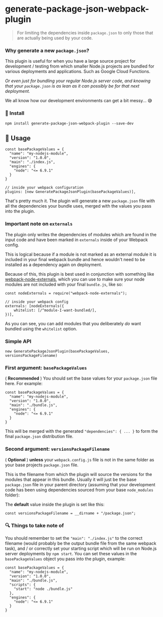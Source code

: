 # generate-package-json-webpack-plugin

> For limiting the dependencies inside `package.json` to only those that are actually being used by your code.

### Why generate a new `package.json`?

This plugin is useful for when you have a large source project for development / testing from which smaller Node.js projects are bundled for various deployments and applications. Such as Google Cloud Functions.

_Or even just for bundling your regular Node.js server code, and knowing that your `package.json` is as lean as it can possibly be for that next deployment._

We all know how our development environments can get a bit messy... :sweat_smile:

### :floppy_disk: Install

```
npm install generate-package-json-webpack-plugin --save-dev
```

## :electric_plug: Usage

```
const basePackageValues = {
  "name": "my-nodejs-module",
  "version": "1.0.0",
  "main": "./index.js",
  "engines": {
    "node": "<= 6.9.1"
  }
}

// inside your webpack configuration
plugins: [new GeneratePackageJsonPlugin(basePackageValues)],
```

That's pretty much it. The plugin will generate a new `package.json` file with all the dependencies your bundle uses, merged with the values you pass into the plugin.

### Important note on `externals`

The plugin only writes the dependencies of modules which are found in the input code
and have been marked in `externals` inside of your Webpack config.

This is logical because if a module is not marked as an external module it is included in
your final webpack bundle and hence wouldn't need to be installed as a dependency
again on deployment.

Because of this, this plugin is best used in conjunction with something
like [webpack-node-externals](https://github.com/liady/webpack-node-externals),
which you can use to make sure your node modules are not included with your
final `bundle.js`, like so:

```
const nodeExternals = require("webpack-node-externals");

// inside your webpack config
externals: [nodeExternals({
    whitelist: [/^module-I-want-bundled/],
})],
```

As you can see, you can add modules that you deliberately _do_ want bundled using the `whitelist` option.

### Simple API

```
new GeneratePackageJsonPlugin(basePackageValues, versionsPackageFilename)
```

### First argument: `basePackageValues`

( **Recommended** ) You should set the base values for your `package.json` file here. For example:

```
const basePackageValues = {
  "name": "my-nodejs-module",
  "version": "1.0.0",
  "main": "./bundle.js",
  "engines": {
    "node": "<= 6.9.1"
  }
}
```

This will be merged with the generated `"dependencies": { ... }` to form the final `package.json` distribution file.

### Second argument: `versionsPackageFilename`

( **Optional** ) **unless** your `webpack.config.js` file is not in the same folder as your base projects `package.json` file.

This is the filename from which the plugin will source the versions for the modules that appear in this bundle. Usually it will just be the base `package.json` file in your parent directory (assuming that your development code has been using dependencies sourced from your base `node_modules` folder):

The **default** value inside the plugin is set like this:
```
const versionsPackageFilename = __dirname + "/package.json";
```

### :mag: Things to take note of

You should remember to set the `"main": "./index.js"` to the correct filename (would probably
be the output bundle file from the same webpack task), and / or correctly set your starting script
which will be run on Node.js server deployments by `npm start`. You can set these values in
the `basePackageValues` object you pass into the plugin, example:

```
const basePackageValues = {
  "name": "my-nodejs-module",
  "version": "1.0.0",
  "main": "./bundle.js",
  "scripts": {
    "start": "node ./bundle.js"
  },
  "engines": {
    "node": "<= 6.9.1"
  }
}
```
